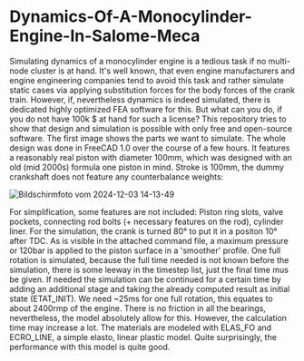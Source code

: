 # Dynamics-Of-A-Monocylinder-Engine-In-Salome-Meca
Simulating dynamics of a monocylinder engine is a tedious task if no multi-node cluster is at hand. It's well known, that even engine manufacturers and engine engineering companies tend to avoid this task and rather simulate static cases via applying substitution forces for the body forces of the crank train. However, if, nevertheless dynamics is indeed simulated, there is dedicated highly optimized FEA software for this. But what can you do, if you do not have 100k $ at hand for such a license? This repository tries to show that design and simulation is possible with only free and open-source software. The first image shows the parts we want to simulate. The whole design was done in FreeCAD 1.0 over the course of a few hours. It features a reasonably real piston with diameter 100mm, which was designed with an old (mid 2000s) formula one piston in mind. Stroke is 100mm, the dummy crankshaft does not feature any counterbalance weights:

![Bildschirmfoto vom 2024-12-03 14-13-49](https://github.com/user-attachments/assets/c129836e-a63b-4ed8-b071-8631eb0e7c8a)

For simplification, some features are not included: Piston ring slots, valve pockets, connecting rod bolts (+ necessary features on the rod), cylinder liner. For the simulation, the crank is turned 80° to put it in a positon 10° after TDC. As is visible in the attached command file, a maximum pressure or 120bar is applied to the piston surface in a 'smoother' profile. One full rotation is simulated, because the full time needed is not known before the simulation, there is some leeway in the timestep list, just the final time mus be given. If needed the simulation can be continued for a certain time by adding an additional stage and taking the already computed result as initial state (ETAT_INIT). We need ~25ms for one full rotation, this equates to about 2400rmp of the engine. There is no friction in all the bearings, nevertheless, the model absolutely allow for this. However, the calculation time may increase a lot. The materials are modeled with ELAS_FO and ECRO_LINE, a simple elasto, linear plastic model. Quite surprisingly, the performance with this model is quite good. 
